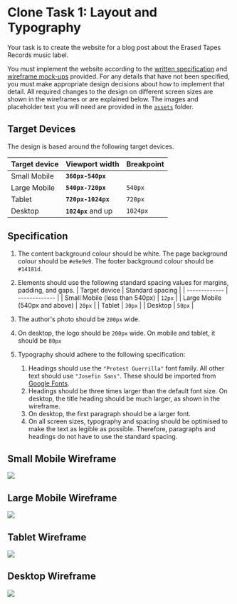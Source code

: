 # Clone Task 1: Layout and Typography

Your task is to create the website for a blog post about the Erased Tapes Records music label. 

You must implement the website according to the [written specification](#target-devices) and [wireframe mock-ups](wireframes) provided. For any details that have not been specified, you must make appropriate design decisions about how to implement that detail. All required changes to the design on different screen sizes are shown in the wireframes or are explained below. The images and placeholder text you will need are provided in the [`assets`](assets) folder.

## Target Devices

The design is based around the following target devices.

| Target device | Viewport width      | Breakpoint |
| ------------- | ------------------- | ---------- | 
| Small Mobile  | **`360px-540px`**   |            |
| Large Mobile  | **`540px-720px`**   | `540px`    |
| Tablet        | **`720px-1024px`**  | `720px`    |
| Desktop       | **`1024px`** and up | `1024px`   |

## Specification

1. The content background colour should be white. The page background colour should be `#e9e9e9`. The footer background colour should be `#14181d`.

2. Elements should use the following standard spacing values for margins, padding, and gaps.
   | Target device                  | Standard spacing |
   | -------------                  | -------------    |
   | Small Mobile (less than 540px) | `12px`           |
   | Large Mobile (540px and above) | `20px`           |
   | Tablet                         | `30px`           |
   | Desktop                        | `50px`           |

3. The author's photo should be `200px` wide.

4. On desktop, the logo should be `200px` wide. On mobile and tablet, it should be `80px`

5. Typography should adhere to the following specification:
    
    1. Headings should use the `"Protest Guerrilla"` font family. All other text should use `"Josefin Sans"`. These should be imported from [Google Fonts](https://fonts.google.com).
    2. Headings should be three times larger than the default font size. On desktop, the title heading should be much larger, as shown in the wireframe.
    3. On desktop, the first paragraph should be a larger font.
    4. On all screen sizes, typography and spacing should be optimised to make the text as legible as possible. Therefore, paragraphs and headings do not have to use the standard spacing.

## Small Mobile Wireframe
![](wireframes/small-mobile-wireframe.png)

## Large Mobile Wireframe
![](wireframes/large-mobile-wireframe.png)

## Tablet Wireframe
![](wireframes/tablet-wireframe.png)

## Desktop Wireframe
![](wireframes/desktop-wireframe.png)